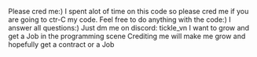 Please cred me:)
I spent alot of time on this code so please cred me if you are going to ctr-C my code.
Feel free to do anything with the code:)
I answer all questions:) Just dm me on discord: tickle_vn
I want to grow and get a Job in the programming scene
Crediting me will make me grow and hopefully get a contract or a Job
